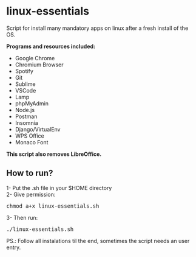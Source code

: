# linux-essentials
Script for install many mandatory apps on linux after a fresh install of the OS.

<b>Programs and resources included:</b>
<ul>
<li>Google Chrome</li>
<li>Chromium Browser</li>
<li>Spotify</li>
<li>Git</li>
<li>Sublime</li>
<li>VSCode</li>
<li>Lamp</li>
<li>phpMyAdmin</li>
<li>Node.js</li>
<li>Postman</li>
<li>Insomnia</li>
<li>Django/VirtualEnv</li>
<li>WPS Office</li>
<li>Monaco Font</li>
</ul>

<b>This script also removes LibreOffice.</b>

<h2>How to run?</h2>

1- Put the .sh file in your $HOME directory<br>
2- Give permission: <pre>chmod a+x linux-essentials.sh</pre>
3- Then run: <pre>./linux-essentials.sh</pre>

PS.: Follow all instalations til the end, sometimes the script needs an user entry.
